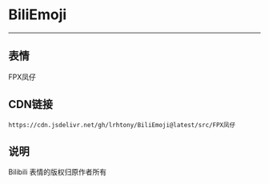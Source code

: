 
# BiliEmoji
---
## 表情
FPX凤仔
## CDN链接
```
https://cdn.jsdelivr.net/gh/lrhtony/BiliEmoji@latest/src/FPX凤仔
```
## 说明
Bilibili 表情的版权归原作者所有
